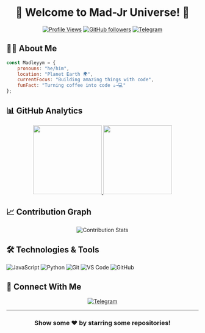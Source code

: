 <div align="center">

# 🌟 Welcome to Mad-Jr Universe! 🚀

[![Profile Views](https://komarev.com/ghpvc/?username=Madleyym&label=Profile%20Views&color=brightgreen&style=for-the-badge)](https://github.com/Madleyym)
[![GitHub followers](https://img.shields.io/github/followers/Madleyym?style=for-the-badge&logo=github)](https://github.com/Madleyym?tab=followers)
[![Telegram](https://img.shields.io/badge/Telegram-2CA5E0?style=for-the-badge&logo=telegram&logoColor=white)](https://t.me/Madlleym)

</div>

## 👨‍💻 About Me

```javascript
const Madleyym = {
    pronouns: "he/him",
    location: "Planet Earth 🌍",
    currentFocus: "Building amazing things with code",
    funFact: "Turning coffee into code ☕→💻"
};
```

## 📊 GitHub Analytics

<p align="center">
<a href="https://github.com/Madleyym">
  <img height="180em" src="https://github-readme-stats.vercel.app/api?username=Madleyym&show_icons=true&theme=tokyonight&include_all_commits=true&count_private=true"/>
  <img height="180em" src="https://github-readme-stats.vercel.app/api/top-langs/?username=Madleyym&layout=compact&langs_count=8&theme=tokyonight"/>
</a>
</p>

## 📈 Contribution Graph

<p align="center">
  <img src="https://github-readme-streak-stats.herokuapp.com/?user=Madleyym&theme=tokyonight" alt="Contribution Stats"/>
</p>

## 🛠️ Technologies & Tools

![JavaScript](https://img.shields.io/badge/-JavaScript-F7DF1E?style=flat-square&logo=javascript&logoColor=black)
![Python](https://img.shields.io/badge/-Python-3776AB?style=flat-square&logo=Python&logoColor=white)
![Git](https://img.shields.io/badge/-Git-F05032?style=flat-square&logo=git&logoColor=white)
![VS Code](https://img.shields.io/badge/-VS%20Code-007ACC?style=flat-square&logo=visual-studio-code)
![GitHub](https://img.shields.io/badge/-GitHub-181717?style=flat-square&logo=github)

## 🤝 Connect With Me

<p align="center">
  <a href="https://t.me/Madlleym">
    <img src="https://img.shields.io/badge/-Telegram-2CA5E0?style=for-the-badge&logo=telegram&logoColor=white" alt="Telegram"/>
  </a>
</p>

---

<div align="center">

### Show some ❤️ by starring some repositories!

</div>